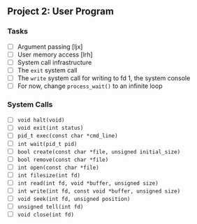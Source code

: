 ## Project 2: User Program

### Tasks

- [ ] Argument passing [ljx]
- [ ] User memory access [lrh]
- [ ] System call infrastructure
- [ ] The `exit` system call
- [ ] The `write` system call for writing to fd 1, the system console
- [ ] For now, change `process_wait()` to an infinite loop

### System Calls

- [ ] `void halt(void)`
- [ ] `void exit(int status)`
- [ ] `pid_t exec(const char *cmd_line)`
- [ ] `int wait(pid_t pid)`
- [ ] `bool create(const char *file, unsigned initial_size)`
- [ ] `bool remove(const char *file)`
- [ ] `int open(const char *file)`
- [ ] `int filesize(int fd)`
- [ ] `int read(int fd, void *buffer, unsigned size)`
- [ ] `int write(int fd, const void *buffer, unsigned size)`
- [ ] `void seek(int fd, unsigned position)`
- [ ] `unsigned tell(int fd)`
- [ ] `void close(int fd)`
